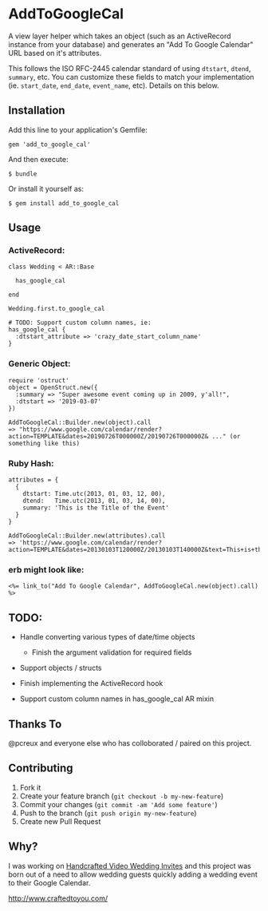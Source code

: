 # AddToGoogleCal

A view layer helper which takes an object (such as an ActiveRecord instance from your database) and generates an "Add To Google Calendar" URL based on it's attributes.

This follows the ISO RFC-2445 calendar standard of using `dtstart`, `dtend`, `summary`, etc. You can customize these fields to match your implementation (ie. `start_date`, `end_date`, `event_name`, etc). Details on this below.


## Installation

Add this line to your application's Gemfile:

    gem 'add_to_google_cal'

And then execute:

    $ bundle

Or install it yourself as:

    $ gem install add_to_google_cal

## Usage

### ActiveRecord:

    class Wedding < AR::Base

      has_google_cal

    end

    Wedding.first.to_google_cal

    # TODO: Support custom column names, ie:
    has_google_cal {
      :dtstart_attribute => 'crazy_date_start_column_name'
    }

### Generic Object:

    require 'ostruct'
    object = OpenStruct.new({
      :summary => "Super awesome event coming up in 2009, y'all!",
      :dtstart => '2019-03-07'
    })

    AddToGoogleCal::Builder.new(object).call
    => "https://www.google.com/calendar/render?action=TEMPLATE&dates=20190726T000000Z/20190726T000000Z& ..." (or something like this)

### Ruby Hash:

    attributes = {
      {
        dtstart: Time.utc(2013, 01, 03, 12, 00),
        dtend:   Time.utc(2013, 01, 03, 14, 00),
        summary: 'This is the Title of the Event'
      }
    }

    AddToGoogleCal::Builder.new(attributes).call
    => 'https://www.google.com/calendar/render?action=TEMPLATE&dates=20130103T120000Z/20130103T140000Z&text=This+is+the+Title+of+the+Event'


### erb might look like:

    <%= link_to("Add To Google Calendar", AddToGoogleCal.new(object).call) %>


## TODO:

* Handle converting various types of date/time objects
  * Finish the argument validation for required fields
* Support objects / structs

* Finish implementing the ActiveRecord hook
* Support custom column names in has_google_cal AR mixin


## Thanks To

@pcreux and everyone else who has colloborated / paired on this project.



## Contributing

1. Fork it
2. Create your feature branch (`git checkout -b my-new-feature`)
3. Commit your changes (`git commit -am 'Add some feature'`)
4. Push to the branch (`git push origin my-new-feature`)
5. Create new Pull Request



## Why?

I was working on [Handcrafted Video Wedding Invites](http://www.craftedtoyou.com/) and this project was born out of a need to allow wedding guests quickly adding a wedding event to their Google Calendar.

http://www.craftedtoyou.com/
